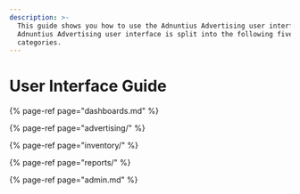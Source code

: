 ```yaml
---
description: >-
  This guide shows you how to use the Adnuntius Advertising user interface. The
  Adnuntius Advertising user interface is split into the following five main
  categories.
---
```


# User Interface Guide

{% page-ref page="dashboards.md" %}

{% page-ref page="advertising/" %}

{% page-ref page="inventory/" %}

{% page-ref page="reports/" %}

{% page-ref page="admin.md" %}



